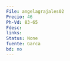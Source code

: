 ```yaml
---
File: angelagrajales02
Precio: 46
Ph-Vd: 83-65
Fdesc: 
links: 
Status: None
fuente: Garca
bd: no
---
```

